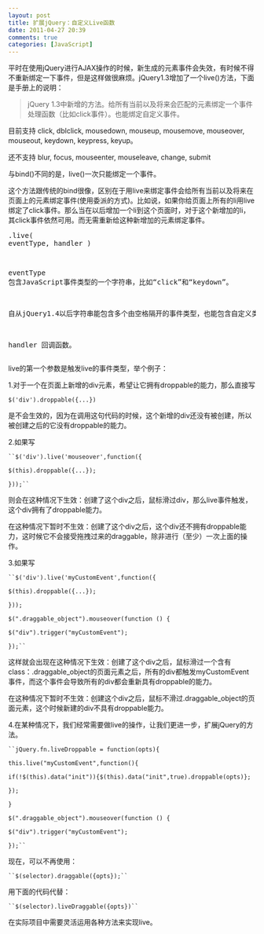 ```yaml
---
layout: post
title: 扩展jQuery：自定义Live函数
date: 2011-04-27 20:39
comments: true
categories: [JavaScript]
---
```

平时在使用jQuery进行AJAX操作的时候，新生成的元素事件会失效，有时候不得不重新绑定一下事件，但是这样做很麻烦。jQuery1.3增加了一个live()方法，下面是手册上的说明：

> jQuery 1.3中新增的方法。给所有当前以及将来会匹配的元素绑定一个事件处理函数（比如click事件）。也能绑定自定义事件。

目前支持 click, dblclick, mousedown, mouseup, mousemove, mouseover, mouseout, keydown, keypress, keyup。

还不支持 blur, focus, mouseenter, mouseleave, change, submit

与bind()不同的是，live()一次只能绑定一个事件。

这个方法跟传统的bind很像，区别在于用live来绑定事件会给所有当前以及将来在页面上的元素绑定事件(使用委派的方式)。比如说，如果你给页面上所有的li用live绑定了click事件。那么当在以后增加一个li到这个页面时，对于这个新增加的li，其click事件依然可用。而无需重新给这种新增加的元素绑定事件。</blockquote><pre>.live( eventType, handler )

eventType 包含JavaScript事件类型的一个字符串，比如“click”和“keydown”。

自从jQuery1.4以后字符串能包含多个由空格隔开的事件类型，也能包含自定义类型的名字。

handler 回调函数。</pre>
live的第一个参数是触发live的事件类型，举个例子：

1.对于一个在页面上新增的div元素，希望让它拥有droppable的能力，那么直接写

``$('div').droppable({...})``

是不会生效的，因为在调用这句代码的时候，这个新增的div还没有被创建，所以被创建之后的它没有droppable的能力。

2.如果写

    ``$('div').live('mouseover',function({

    $(this).droppable({...});

    }));``

则会在这种情况下生效：创建了这个div之后，鼠标滑过div，那么live事件触发，这个div拥有了droppable能力。

在这种情况下暂时不生效：创建了这个div之后，这个div还不拥有droppable能力，这时候它不会接受拖拽过来的draggable，除非进行（至少）一次上面的操作。

3.如果写

    ``$('div').live('myCustomEvent',function({

    $(this).droppable({...});

    }));

    $(".draggable_object").mouseover(function () {

    $("div").trigger("myCustomEvent");

    });``

这样就会出现在这种情况下生效：创建了这个div之后，鼠标滑过一个含有class：.draggable_object的页面元素之后，所有的div都触发myCustomEvent事件，而这个事件会导致所有的div都会重新具有droppable的能力。

在这种情况下暂时不生效：创建这个div之后，鼠标不滑过.draggable_object的页面元素，这个时候新建的div不具有droppable能力。

4.在某种情况下，我们经常需要做live的操作，让我们更进一步，扩展jQuery的方法。

    ``jQuery.fn.liveDroppable = function(opts){

    this.live("myCustomEvent",function(){

    if(!$(this).data("init")){$(this).data("init",true).droppable(opts)};

    });

    }

    $(".draggable_object").mouseover(function () {

    $("div").trigger("myCustomEvent");

    });``

现在，可以不再使用：

    ``$(selector).draggable({opts});``

用下面的代码代替：

    ``$(selector).liveDraggable({opts})``

在实际项目中需要灵活运用各种方法来实现live。